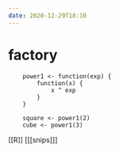 ```yaml
---
date: 2020-12-29T18:10
---
```


# factory

		power1 <- function(exp) {
			function(x) {
				x ^ exp
			}
		}

		square <- power1(2)
		cube <- power1(3)

[[R]]
[[[snips]]]